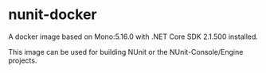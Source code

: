 # nunit-docker

A docker image based on Mono:5.16.0 with .NET Core SDK 2.1.500 installed.

This image can be used for building NUnit or the NUnit-Console/Engine projects.
